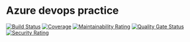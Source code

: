 # Azure devops practice

[![Build Status](https://dev.azure.com/sivaone/myweb/_apis/build/status/sivaone.devops1?branchName=main)](https://dev.azure.com/sivaone/myweb/_build/latest?definitionId=5&branchName=main) 
[![Coverage](https://sonarcloud.io/api/project_badges/measure?project=sv-devops&metric=coverage)](https://sonarcloud.io/dashboard?id=sv-devops) 
[![Maintainability Rating](https://sonarcloud.io/api/project_badges/measure?project=sv-devops&metric=sqale_rating)](https://sonarcloud.io/dashboard?id=sv-devops) 
[![Quality Gate Status](https://sonarcloud.io/api/project_badges/measure?project=sv-devops&metric=alert_status)](https://sonarcloud.io/dashboard?id=sv-devops) 
[![Security Rating](https://sonarcloud.io/api/project_badges/measure?project=sv-devops&metric=security_rating)](https://sonarcloud.io/dashboard?id=sv-devops) 
